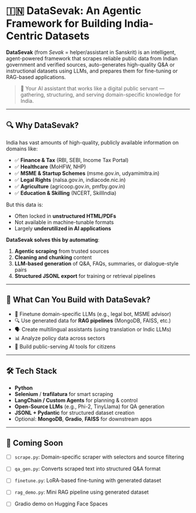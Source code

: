 # 🇮🇳 DataSevak: An Agentic Framework for Building India-Centric Datasets

**DataSevak** (from *Sevak* = helper/assistant in Sanskrit) is an intelligent, agent-powered framework that scrapes reliable public data from Indian government and verified sources, auto-generates high-quality Q&A or instructional datasets using LLMs, and prepares them for fine-tuning or RAG-based applications.

> 🧠 Your AI assistant that works like a digital public servant — gathering, structuring, and serving domain-specific knowledge for India.

---

## 🔍 Why DataSevak?

India has vast amounts of high-quality, publicly available information on domains like:

- ✅ **Finance & Tax** (RBI, SEBI, Income Tax Portal)
- ✅ **Healthcare** (MoHFW, NHP)
- ✅ **MSME & Startup Schemes** (msme.gov.in, udyamimitra.in)
- ✅ **Legal Rights** (nalsa.gov.in, indiacode.nic.in)
- ✅ **Agriculture** (agricoop.gov.in, pmfby.gov.in)
- ✅ **Education & Skilling** (NCERT, SkillIndia)

But this data is:
- Often locked in **unstructured HTML/PDFs**
- Not available in machine-tunable formats
- Largely **underutilized in AI applications**

**DataSevak solves this by automating**:
1. **Agentic scraping** from trusted sources
2. **Cleaning and chunking** content
3. **LLM-based generation** of Q&A, FAQs, summaries, or dialogue-style pairs
4. **Structured JSONL export** for training or retrieval pipelines

---

## 🚀 What Can You Build with DataSevak?

- 🧠 Finetune domain-specific LLMs (e.g., legal bot, MSME advisor)
- 🔍 Use generated data for **RAG pipelines** (MongoDB, FAISS, etc.)
- 🗣️ Create multilingual assistants (using translation or Indic LLMs)
- 📊 Analyze policy data across sectors
- 👥 Build public-serving AI tools for citizens

---

## 🛠️ Tech Stack

- **Python**
- **Selenium** / **trafilatura** for smart scraping
- **LangChain / Custom Agents** for planning & control
- **Open-Source LLMs** (e.g., Phi-2, TinyLlama) for QA generation
- **JSONL + Pydantic** for structured dataset creation
- Optional: **MongoDB**, **Gradio**, **FAISS** for downstream apps

---

## 🧩 Coming Soon

- [ ] `scrape.py`: Domain-specific scraper with selectors and source filtering
- [ ] `qa_gen.py`: Converts scraped text into structured Q&A format
- [ ] `finetune.py`: LoRA-based fine-tuning with generated dataset
- [ ] `rag_demo.py`: Mini RAG pipeline using generated dataset
- [ ] Gradio demo on Hugging Face Spaces

